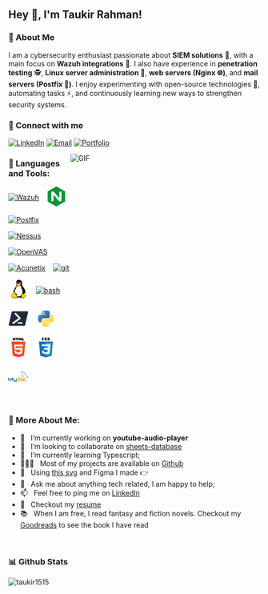 ## Hey 👋, I'm Taukir Rahman!




### 👋 About Me  

I am a cybersecurity enthusiast passionate about **SIEM solutions** 🔎, with a main focus on **Wazuh integrations** 🔎. I also have experience in **penetration testing** 🕵️, **Linux server administration 🐧**, **web servers (Nginx 🌐)**, and **mail servers (Postfix 📧)**. I enjoy experimenting with open-source technologies 🔐, automating tasks ⚡, and continuously learning new ways to strengthen security systems.  


### 🤝 Connect with me

[![LinkedIn](https://img.shields.io/badge/LinkedIn-0A66C2?logo=linkedin&logoColor=white)](https://linkedin.com/in/taukirrahman)
[![Email](https://img.shields.io/badge/Email-Contact-blue?logo=gmail&logoColor=white)](mailto:taukir1515@gmail.com)
[![Portfolio](https://img.shields.io/badge/Portfolio-GitHub%20Pages-111?logo=github)](https://github.com/Taukir1515)


<!-- GIF -->

<img align="right" alt="GIF" src="https://imarticus.org/blog/wp-content/uploads/2021/12/djbwgfw.gif" width="380" height="342"/>



### 🔨 Languages and Tools:


<p align="left" style="display: flex; gap: 15px; flex-wrap: wrap; align-items: center;">

<!-- Wazuh -->
<a href="https://wazuh.com/" target="_blank" rel="noreferrer">
  <img src="https://community.splunk.com/legacyfs/online/avatars/521026.jpg" alt="Wazuh" width="45" height="40"/>
</a>


  <!-- Nginx -->
  <a href="https://www.nginx.com" target="_blank" rel="noreferrer">
    <img src="https://raw.githubusercontent.com/devicons/devicon/master/icons/nginx/nginx-original.svg" alt="nginx" width="40" height="40"/>
  </a>

<!-- Postfix -->
<a href="http://www.postfix.org/" target="_blank" rel="noreferrer">
  <img src="https://upload.wikimedia.org/wikipedia/commons/thumb/1/1f/Postfix_Logo.svg/1200px-Postfix_Logo.svg.png" alt="Postfix" width="50" height="40"/>
</a>

<!-- Nessus -->
<a href="https://www.tenable.com/products/nessus" target="_blank" rel="noreferrer">
  <img src="https://letslearnabout.net/wp-content/uploads/2023/08/Xrfr2ME.png" alt="Nessus" width="50" height="40"/>
</a>

<!-- OpenVAS -->
<a href="https://www.openvas.org/" target="_blank" rel="noreferrer">
  <img src="https://forum.greenbone.net/uploads/default/original/1X/85f2c3c10c2be8e4a9eb7a1d0cd34c5d66d57aba.png" alt="OpenVAS" width="40" height="40"/>
</a>

<!-- Acunetix -->
<a href="https://www.acunetix.com/" target="_blank" rel="noreferrer">
  <img src="https://encrypted-tbn0.gstatic.com/images?q=tbn:ANd9GcRqdhf3S-yz3qRYhbEd_Zhc1IlcWXpGRHsoE4O9OGgIKcejImfTxOELhU7-2uzW0171XCs&usqp=CAU" alt="Acunetix" width="40" height="40"/>
</a>

  <!-- Git -->
  <a href="https://git-scm.com/" target="_blank" rel="noreferrer">
    <img src="https://www.vectorlogo.zone/logos/git-scm/git-scm-icon.svg" alt="git" width="40" height="40"/>
  </a>

  <!-- Linux -->
  <a href="https://www.linux.org/" target="_blank" rel="noreferrer">
    <img src="https://raw.githubusercontent.com/devicons/devicon/master/icons/linux/linux-original.svg" alt="linux" width="40" height="40"/>
  </a>

  <!-- Bash -->
  <a href="https://www.gnu.org/software/bash/" target="_blank" rel="noreferrer">
    <img src="https://www.vectorlogo.zone/logos/gnu_bash/gnu_bash-icon.svg" alt="bash" width="40" height="40"/>
  </a>

  <!-- Windows PowerShell -->
  <a href="https://learn.microsoft.com/powershell/" target="_blank" rel="noreferrer">
    <img src="https://raw.githubusercontent.com/devicons/devicon/master/icons/powershell/powershell-plain.svg" alt="powershell" width="40" height="40"/>
  </a>

  <!-- Python -->
  <a href="https://www.python.org" target="_blank" rel="noreferrer">
    <img src="https://raw.githubusercontent.com/devicons/devicon/master/icons/python/python-original.svg" alt="python" width="40" height="40"/>
  </a>

  <!-- HTML -->
  <a href="https://www.w3.org/html/" target="_blank" rel="noreferrer">
    <img src="https://raw.githubusercontent.com/devicons/devicon/master/icons/html5/html5-original-wordmark.svg" alt="html5" width="40" height="40"/>
  </a>

  <!-- CSS -->
  <a href="https://www.w3.org/Style/CSS/" target="_blank" rel="noreferrer">
    <img src="https://raw.githubusercontent.com/devicons/devicon/master/icons/css3/css3-original-wordmark.svg" alt="css3" width="40" height="40"/>
  </a>

  <!-- MySQL -->
  <a href="https://www.mysql.com/" target="_blank" rel="noreferrer">
    <img src="https://raw.githubusercontent.com/devicons/devicon/master/icons/mysql/mysql-original-wordmark.svg" alt="mysql" width="40" height="40"/>
  </a>

</p>

<br>

  
### 🧐 More About Me:

- 🔭 &nbsp; I’m currently working on **youtube-audio-player**
- 🤝 &nbsp; I’m looking to collaborate on [sheets-database](https://github.com/rahul-jha98/sheets-database)
- 🌱 &nbsp; I’m currently learning Typescript; 
- 👨🏻‍💻 &nbsp; Most of my projects are available on [Github](https://github.com/rahul-jha98?tab=repositories)
- 🎨 &nbsp; Using [this svg](https://storyset.com/illustration/javascript-frameworks/amico) and Figma I made 👉
- 💬 &nbsp; Ask me about anything tech related, I am happy to help;
- 📫 &nbsp; Feel free to ping me on [LinkedIn](https://www.linkedin.com/in/rahul-jha98/)
- 📝 &nbsp; Checkout my [resume](https://drive.google.com/file/d/1ZpR5pVBTnl_Qybq7GE3MGy1SB1JehVSE/view?usp=sharing)
- 📚 &nbsp; When I am free, I read fantasy and fiction novels. Checkout my [Goodreads](https://www.goodreads.com/rahul-jha98) to see the book I have read

<br>

### 📊 Github Stats
<a href='https://github.com/rahul-jha98/github-stats-transparent'>
  
<a>
  <p>
    <img align="left" src="https://github-readme-stats.vercel.app/api/top-langs?username=taukir1515&show_icons=true&locale=en&layout=compact&bg_color=000000&text_color=868686&border_color=000000" alt="taukir1515" />
  </p>
</a>

